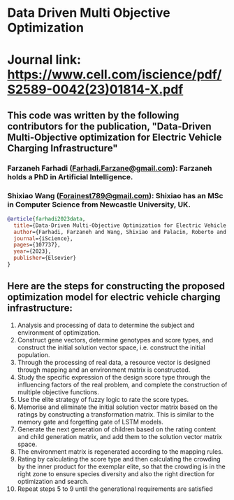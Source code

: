# Data Driven Multi Objective Optimization

# Journal link: https://www.cell.com/iscience/pdf/S2589-0042(23)01814-X.pdf

## This code was written by the following contributors for the publication, "Data-Driven Multi-Objective optimization for Electric Vehicle Charging Infrastructure" 

### Farzaneh Farhadi (Farhadi.Farzane@gmail.com): Farzaneh holds a PhD in Artificial Intelligence. 

### Shixiao Wang (Forainest789@gmail.com): Shixiao has an MSc in Computer Science from Newcastle University, UK.

```bibtex
@article{farhadi2023data,
  title={Data-Driven Multi-Objective Optimization for Electric Vehicle Charging Infrastructure},
  author={Farhadi, Farzaneh and Wang, Shixiao and Palacin, Roberto and Blythe, Phil},
  journal={iScience},
  pages={107737},
  year={2023},
  publisher={Elsevier}
}
```

## Here are the steps for constructing the proposed optimization model for electric vehicle charging infrastructure:
1. Analysis and processing of data to determine the subject and environment of optimization.
2. Construct gene vectors, determine genotypes and score types, and construct the initial solution vector space,
i.e. construct the initial population.
3. Through the processing of real data, a resource vector is designed through mapping and an environment
matrix is constructed.
4. Study the specific expression of the design score type through the influencing factors of the real problem, and
complete the construction of multiple objective functions.
5. Use the elite strategy of fuzzy logic to rate the score types.
6. Memorise and eliminate the initial solution vector matrix based on the ratings by constructing a transformation
matrix. This is similar to the memory gate and forgetting gate of LSTM models.
7. Generate the next generation of children based on the rating content and child generation matrix, and add
them to the solution vector matrix space.
8. The environment matrix is regenerated according to the mapping rules.
9. Rating by calculating the score type and then calculating the crowding by the inner product for the exemplar
elite, so that the crowding is in the right zone to ensure species diversity and also the right direction for
optimization and search.
10. Repeat steps 5 to 9 until the generational requirements are satisfied



